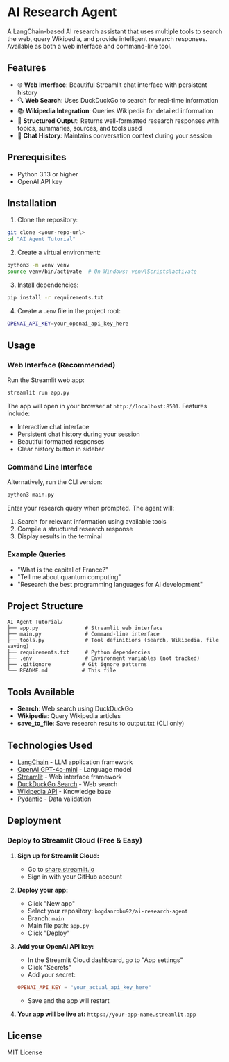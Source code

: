 # AI Research Agent

A LangChain-based AI research assistant that uses multiple tools to search the web, query Wikipedia, and provide intelligent research responses. Available as both a web interface and command-line tool.

## Features

- 🌐 **Web Interface**: Beautiful Streamlit chat interface with persistent history
- 🔍 **Web Search**: Uses DuckDuckGo to search for real-time information
- 📚 **Wikipedia Integration**: Queries Wikipedia for detailed information
- 🤖 **Structured Output**: Returns well-formatted research responses with topics, summaries, sources, and tools used
- 💬 **Chat History**: Maintains conversation context during your session

## Prerequisites

- Python 3.13 or higher
- OpenAI API key

## Installation

1. Clone the repository:
```bash
git clone <your-repo-url>
cd "AI Agent Tutorial"
```

2. Create a virtual environment:
```bash
python3 -m venv venv
source venv/bin/activate  # On Windows: venv\Scripts\activate
```

3. Install dependencies:
```bash
pip install -r requirements.txt
```

4. Create a `.env` file in the project root:
```bash
OPENAI_API_KEY=your_openai_api_key_here
```

## Usage

### Web Interface (Recommended)

Run the Streamlit web app:
```bash
streamlit run app.py
```

The app will open in your browser at `http://localhost:8501`. Features include:
- Interactive chat interface
- Persistent chat history during your session
- Beautiful formatted responses
- Clear history button in sidebar

### Command Line Interface

Alternatively, run the CLI version:
```bash
python3 main.py
```

Enter your research query when prompted. The agent will:
1. Search for relevant information using available tools
2. Compile a structured research response
3. Display results in the terminal

### Example Queries

- "What is the capital of France?"
- "Tell me about quantum computing"
- "Research the best programming languages for AI development"

## Project Structure

```
AI Agent Tutorial/
├── app.py               # Streamlit web interface
├── main.py              # Command-line interface
├── tools.py             # Tool definitions (search, Wikipedia, file saving)
├── requirements.txt     # Python dependencies
├── .env                 # Environment variables (not tracked)
├── .gitignore          # Git ignore patterns
└── README.md           # This file
```

## Tools Available

- **Search**: Web search using DuckDuckGo
- **Wikipedia**: Query Wikipedia articles
- **save_to_file**: Save research results to output.txt (CLI only)

## Technologies Used

- [LangChain](https://www.langchain.com/) - LLM application framework
- [OpenAI GPT-4o-mini](https://openai.com/) - Language model
- [Streamlit](https://streamlit.io/) - Web interface framework
- [DuckDuckGo Search](https://duckduckgo.com/) - Web search
- [Wikipedia API](https://www.mediawiki.org/wiki/API) - Knowledge base
- [Pydantic](https://docs.pydantic.dev/) - Data validation

## Deployment

### Deploy to Streamlit Cloud (Free & Easy)

1. **Sign up for Streamlit Cloud:**
   - Go to [share.streamlit.io](https://share.streamlit.io)
   - Sign in with your GitHub account

2. **Deploy your app:**
   - Click "New app"
   - Select your repository: `bogdanrobu92/ai-research-agent`
   - Branch: `main`
   - Main file path: `app.py`
   - Click "Deploy"

3. **Add your OpenAI API key:**
   - In the Streamlit Cloud dashboard, go to "App settings"
   - Click "Secrets"
   - Add your secret:
   ```toml
   OPENAI_API_KEY = "your_actual_api_key_here"
   ```
   - Save and the app will restart

4. **Your app will be live at:** `https://your-app-name.streamlit.app`

## License

MIT License

